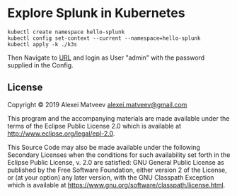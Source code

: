 # Explore Splunk in Kubernetes

    kubectl create namespace hello-splunk
    kubectl config set-context --current --namespace=hello-splunk
    kubectl apply -k ./k3s

Then  Navigate to  [URL](http://splunk.localhost)  and  login as  User
"admin" with the password supplied in the Config.

## License

Copyright © 2019 Alexei Matveev <alexei.matveev@gmail.com>

This program and the accompanying materials are made available under the
terms of the Eclipse Public License 2.0 which is available at
http://www.eclipse.org/legal/epl-2.0.

This Source Code may also be made available under the following Secondary
Licenses when the conditions for such availability set forth in the Eclipse
Public License, v. 2.0 are satisfied: GNU General Public License as published by
the Free Software Foundation, either version 2 of the License, or (at your
option) any later version, with the GNU Classpath Exception which is available
at https://www.gnu.org/software/classpath/license.html.
